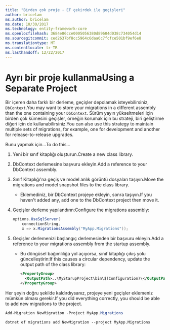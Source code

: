 ```yaml
---
title: "Birden çok proje - EF çekirdek ile geçişleri"
author: bricelam
ms.author: bricelam
ms.date: 10/30/2017
ms.technology: entity-framework-core
ms.openlocfilehash: 3684e86cce0005056380d89604d038c734054d14
ms.sourcegitcommit: ced2637bf8cc5964c6daa6c7fcfce501bf9ef6e8
ms.translationtype: MT
ms.contentlocale: tr-TR
ms.lasthandoff: 12/22/2017
---
```

<a name="using-a-separate-project"></a><span data-ttu-id="f8b25-102">Ayrı bir proje kullanma</span><span class="sxs-lookup"><span data-stu-id="f8b25-102">Using a Separate Project</span></span>
========================
<span data-ttu-id="f8b25-103">Bir içeren daha farklı bir derleme, geçişler depolamak isteyebilirsiniz, `DbContext`.</span><span class="sxs-lookup"><span data-stu-id="f8b25-103">You may want to store your migrations in a different assembly than the one containing your `DbContext`.</span></span> <span data-ttu-id="f8b25-104">Sürüm yayın yükseltmeleri için birden çok kümesini geçişler, örneğin korumak için bu strateji, biri geliştirme diğeri için de kullanabilirsiniz.</span><span class="sxs-lookup"><span data-stu-id="f8b25-104">You can also use this strategy to maintain multiple sets of migrations, for example, one for development and another for release-to-release upgrades.</span></span>

<span data-ttu-id="f8b25-105">Bunu yapmak için...</span><span class="sxs-lookup"><span data-stu-id="f8b25-105">To do this...</span></span>

1. <span data-ttu-id="f8b25-106">Yeni bir sınıf kitaplığı oluşturun.</span><span class="sxs-lookup"><span data-stu-id="f8b25-106">Create a new class library.</span></span>

2. <span data-ttu-id="f8b25-107">DbContext derlemesine başvuru ekleyin.</span><span class="sxs-lookup"><span data-stu-id="f8b25-107">Add a reference to your DbContext assembly.</span></span>

3. <span data-ttu-id="f8b25-108">Sınıf Kitaplığı'na geçiş ve model anlık görüntü dosyaları taşıyın.</span><span class="sxs-lookup"><span data-stu-id="f8b25-108">Move the migrations and model snapshot files to the class library.</span></span>
   * <span data-ttu-id="f8b25-109">Eklemediniz, bir DbContext projeye ekleyin, sonra taşıyın.</span><span class="sxs-lookup"><span data-stu-id="f8b25-109">If you haven't added any, add one to the DbContext project then move it.</span></span>

4. <span data-ttu-id="f8b25-110">Geçişler derleme yapılandırın:</span><span class="sxs-lookup"><span data-stu-id="f8b25-110">Configure the migrations assembly:</span></span>

   ``` csharp
   options.UseSqlServer(
       connectionString,
       x => x.MigrationsAssembly("MyApp.Migrations"));
   ```

5. <span data-ttu-id="f8b25-111">Geçişler derlemenizi başlangıç derlemesinden bir başvuru ekleyin.</span><span class="sxs-lookup"><span data-stu-id="f8b25-111">Add a reference to your migrations assembly from the startup assembly.</span></span>
   * <span data-ttu-id="f8b25-112">Bu döngüsel bağımlılığa yol açıyorsa, sınıf kitaplığı çıkış yolu güncelleştirin:</span><span class="sxs-lookup"><span data-stu-id="f8b25-112">If this causes a circular dependency, update the output path of the class library:</span></span>

     ``` xml
     <PropertyGroup>
       <OutputPath>..\MyStarupProject\bin\$(Configuration)\</OutputPath>
     </PropertyGroup>
     ```

<span data-ttu-id="f8b25-113">Her şeyin doğru şekilde kaldırdıysanız, projeye yeni geçişler eklemeniz mümkün olması gerekir.</span><span class="sxs-lookup"><span data-stu-id="f8b25-113">If you did everything correctly, you should be able to add new migrations to the project.</span></span>

``` powershell
Add-Migration NewMigration -Project MyApp.Migrations
```
``` Console
dotnet ef migrations add NewMigration --project MyApp.Migrations
```
